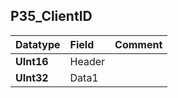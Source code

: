 ## P35\_ClientID ##
| **Datatype** | **Field** | **Comment** |
|:-------------|:----------|:------------|
| **UInt16** | Header |  |
| **UInt32** | Data1 |  |